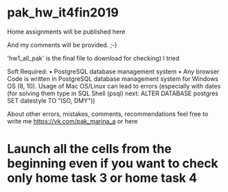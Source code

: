 # pak_hw_it4fin2019

Home assignments will be published here

And my comments will be provided. ;-)


'hw1_all_pak' is the final file to download for checking) I tried

Soft Required:
•	PostgreSQL database management system
•	Any browser
Code is written in PostgreSQL database management system for Windows OS (8, 10). Usage of Mac OS/Linux can lead to errors (especially with dates (for solving them type in SQL Shell (psql) next: ALTER DATABASE postgres SET datestyle TO "ISO, DMY"))

About other errors, mistakes, comments, recommendations feel free to write me https://vk.com/pak_marina_a or here

# Launch all the cells from the beginning even if you want to check only home task 3 or home task 4
